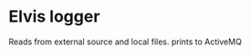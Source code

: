 Elvis logger
=========================

Reads from external source and local files.
prints to ActiveMQ


